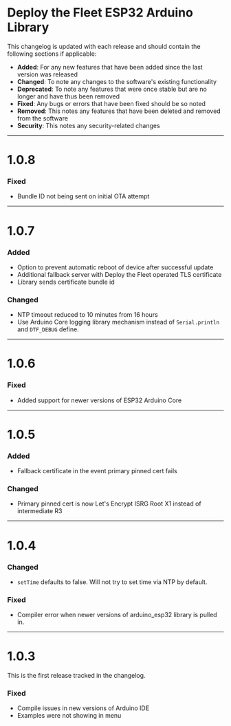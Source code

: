 # Deploy the Fleet ESP32 Arduino Library
This changelog is updated with each release and should contain the following sections if applicable:
  - **Added**: For any new features that have been added since the last version was released 
  - **Changed**: To note any changes to the software's existing functionality 
  - **Deprecated**: To note any features that were once stable but are no longer and have thus been removed 
  - **Fixed**: Any bugs or errors that have been fixed should be so noted 
  - **Removed**: This notes any features that have been deleted and removed from the software 
  - **Security**: This notes any security-related changes

----
# 1.0.8
### Fixed
  - Bundle ID not being sent on initial OTA attempt

----
# 1.0.7
### Added
  - Option to prevent automatic reboot of device after successful update
  - Additional fallback server with Deploy the Fleet operated TLS certificate
  - Library sends certificate bundle id

### Changed
  - NTP timeout reduced to 10 minutes from 16 hours
  - Use Arduino Core logging library mechanism instead of `Serial.println` and `DTF_DEBUG` define.
  
----
# 1.0.6
### Fixed
  - Added support for newer versions of ESP32 Arduino Core

----
# 1.0.5
### Added
  - Fallback certificate in the event primary pinned cert fails

### Changed
  - Primary pinned cert is now Let's Encrypt ISRG Root X1 instead of intermediate R3

----
# 1.0.4

### Changed
  - `setTime` defaults to false. Will not try to set time via NTP by default.

### Fixed
  - Compiler error when newer versions of arduino_esp32 library is pulled in.

----
# 1.0.3
This is the first release tracked in the changelog.

### Fixed
  - Compile issues in new versions of Arduino IDE
  - Examples were not showing in menu